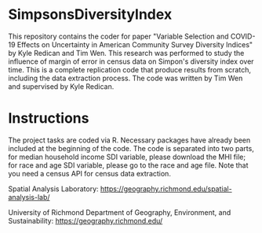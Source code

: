 # SimpsonsDiversityIndex
This repository contains the coder for paper "Variable Selection and COVID-19 Effects on Uncertainty in American Community Survey Diversity Indices" by Kyle Redican and Tim Wen. This research was performed to study the influence of margin of error in census data on Simpon's diversity index over time. This is a complete replication code that produce results from scratch, including the data extraction process. 
The code was written by Tim Wen and supervised by Kyle Redican.
# Instructions
The project tasks are coded via R. Necessary packages have already been included at the beginning of the code. 
The code is separated into two parts, for median household income SDI variable, please download the MHI file; for race and age SDI variable, please go to the race and age file. 
Note that you need a census API for census data extraction. 

















Spatial Analysis Laboratory: https://geography.richmond.edu/spatial-analysis-lab/

University of Richmond Department of Geography, Environment, and Sustainability: https://geography.richmond.edu/





